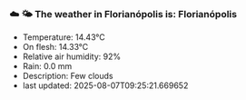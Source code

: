 ### ☁️ 🌤️  The weather in Florianópolis is: Florianópolis

- Temperature: 14.43°C
- On flesh: 14.33°C
- Relative air humidity: 92%
- Rain: 0.0 mm
- Description: Few clouds
- last updated: 2025-08-07T09:25:21.669652
